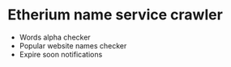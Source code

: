 # Etherium name service crawler
- Words alpha checker
- Popular website names checker
- Expire soon notifications
